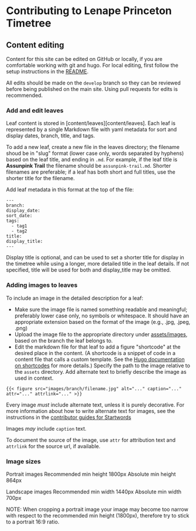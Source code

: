 # Contributing to Lenape Princeton Timetree

## Content editing

Content for this site can be edited on GitHub or locally, if you are
comfortable working with git and hugo. For local editing, first follow
the setup instructions in the [README](README.md).

All edits should be made on the `develop` branch so they can be reviewed
before being published on the main site. Using pull requests for edits
is recommended.

### Add and edit leaves

Leaf content is stored in [content/leaves][content/leaves]. Each leaf
is represented by a single Markdown file with yaml metadata for
sort and display dates, branch, title, and tags.

To add a new leaf, create a new file in the leaves directory; the filename
shoud be in "slug" format (lower case only, words separated by hyphens)
based on the leaf title, and ending in `.md`. For example, if the leaf
title is **Assunpink Trail** the filename should be `assunpink-trail.md`.
Shorter filenames are preferable; if a leaf has both short and full titles,
use the shorter title for the filename.

Add leaf metadata in this format at the top of the file:

```
---
branch:
display_date:
sort_date:
tags:
  - tag1
  - tag2
title:
display_title:
---
```

Display title is optional, and can be used to set a shorter title for display
in the timetree while using a longer, more detailed title in the leaf details.
If not specified, title will be used for both and display_title may be omitted.

### Adding images to leaves

To include an image in the detailed description for a leaf:

- Make sure the image file is named something readable and meaningful; preferably lower case only, no symbols or whitespace. It should have an appropriate extension based on the format of the image (e.g., .jpg, .jpeg, .png)
- Upload the image file to the appropriate directory under [assets/images](assets/images),
  based on the branch the leaf belongs to.
- Edit the markdown file for that leaf to add a figure "shortcode" at the desired place in the content. (A shortcode is a snippet of code in a content file that calls a custom template. See the [Hugo documentation on shortcodes](https://gohugo.io/content-management/shortcodes/) for more details.)
  Specify the path to the image relative to the `assets` directory. Add alternate text to briefly describe the image as used in context.

```
{{< figure src="images/branch/filename.jpg" alt="..." caption="..." attr="..." attrlink="..." >}}
```

Every image _must_ include alternate text, unless it is purely decorative.
For more information about how to write alternate text for images,
see the instructions in the [contributor guides for Startwords](https://startwords.cdh.princeton.edu/guides/style-guide/#images)

Images _may_ include `caption` text.

To document the source of the image, use `attr` for attribution text
and `attrlink` for the source url, if available.

### Image sizes

Portrait images
Recommended min height 1800px
Absolute min height 864px

Landscape images
Recommended min width 1440px
Absolute min width 700px

NOTE: When cropping a portrait image your image may become too narrow with respect to the recommended min height (1800px), therefore try to stick to a portrait 16:9 ratio.

